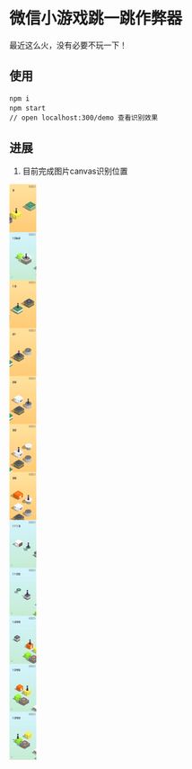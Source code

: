# 微信小游戏跳一跳作弊器

最近这么火，没有必要不玩一下！

## 使用
```bash
npm i 
npm start
// open localhost:300/demo 查看识别效果
```

## 进展

1. 目前完成图片canvas识别位置

![识别截图](screencapture.png)